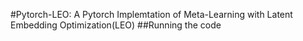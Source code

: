 #Pytorch-LEO: A Pytorch Implemtation of Meta-Learning with Latent Embedding Optimization(LEO)
##Running the code

